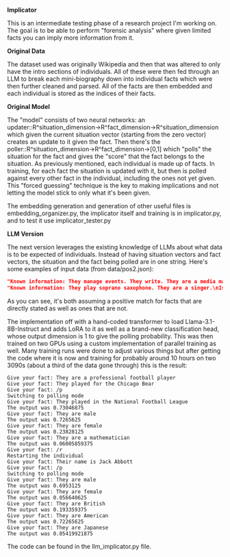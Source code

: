 **Implicator**  

This is an intermediate testing phase of a research project I'm working on. The goal is to be able to perform "forensic analysis" where given limited facts you can imply more information from it.  

**Original Data**  

The dataset used was originally Wikipedia and then that was altered to only have the intro sections of individuals. All of these were then fed through an LLM to break each mini-biography down into individual facts which were then further cleaned and parsed. All of the facts are then embedded and each individual is stored as the indices of their facts.  

**Original Model**  

The "model" consists of two neural networks: an updater::R^situation\_dimension->R^fact\_dimension->R^situation\_dimension which given the current situation vector (starting from the zero vector) creates an update to it given the fact. Then there's the poller::R^situation\_dimension->R^fact\_dimension->[0,1] which "polls" the situation for the fact and gives the "score" that the fact belongs to the situation. As previously mentioned, each individual is made up of facts. In training, for each fact the situation is updated with it, but then is polled against every other fact in the individual, including the ones not yet given. This "forced guessing" technique is the key to making implications and not letting the model stick to only what it's been given.

The embedding generation and generation of other useful files is embedding\_organizer.py, the implicator itself and training is in implicator.py, and to test it use implicator\_tester.py

**LLM Version**  

The next version leverages the existing knowledge of LLMs about what data is to be expected of individuals. Instead of having situation vectors and fact vectors, the situation and the fact being polled are in one string. Here's some examples of input data (from data/pos2.json):
```json
"Known information: They manage events. They write. They are a media marketing communications consultant. They produce. They are a rhythmic gymnastics national team member.\nIs this true: They are a rhythmic gymnastics national team member\nProbability:",
"Known information: They play soprano saxophone. They are a singer.\nIs this true: They play alto saxophone\nProbability:",
```
As you can see, it's both assuming a positive match for facts that are directly stated as well as ones that are not.

The implementation off with a hand-coded transformer to load Llama-3.1-8B-Instruct and adds LoRA to it as well as a brand-new classification head, whose output dimension is 1 to give the polling probability. This was then trained on two GPUs using a custom implementation of parallel training as well. Many training runs were done to adjust various things but after getting the code where it is now and training for probably around 10 hours on two 3090s (about a third of the data gone through) this is the result:

```
Give your fact: They are a professional football player
Give your fact: They played for the Chicago Bear
Give your fact: /p
Switching to polling mode
Give your fact: They played in the National Football League
The output was 0.73046875
Give your fact: They are male
The output was 0.7265625
Give your fact: They are female
The output was 0.23828125
Give your fact: They are a mathematician
The output was 0.06005859375
Give your fact: /r
Restarting the individual
Give your fact: Their name is Jack Abbott
Give your fact: /p
Switching to polling mode
Give your fact: They are male
The output was 0.6953125
Give your fact: They are female
The output was 0.056640625
Give your fact: They are British
The output was 0.193359375
Give your fact: They are American
The output was 0.72265625
Give your fact: They are Japanese
The output was 0.05419921875
```
The code can be found in the llm_implicator.py file.
